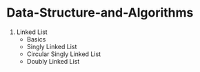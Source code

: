 # Data-Structure-and-Algorithms

1. Linked List
    - Basics
    - Singly Linked List
    - Circular Singly Linked List
    - Doubly Linked List
